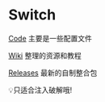 # Switch

[Code](https://github.com/Zi-BOOM/Switch) 主要是一些配置文件

[Wiki](https://github.com/Zi-BOOM/Switch/wiki) 整理的资源和教程

[Releases](https://github.com/Zi-BOOM/Switch/releases) 最新的自制整合包

:bulb:只适合注入破解哦!
